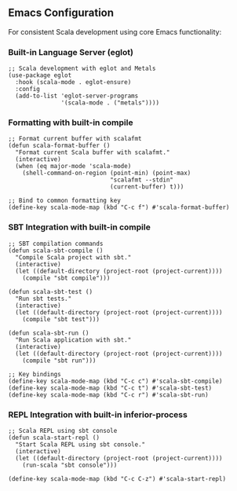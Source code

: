 ## Emacs Configuration

For consistent Scala development using core Emacs functionality:

### Built-in Language Server (eglot)
```elisp
;; Scala development with eglot and Metals
(use-package eglot
  :hook (scala-mode . eglot-ensure)
  :config
  (add-to-list 'eglot-server-programs 
               '(scala-mode . ("metals"))))
```

### Formatting with built-in compile
```elisp
;; Format current buffer with scalafmt
(defun scala-format-buffer ()
  "Format current Scala buffer with scalafmt."
  (interactive)
  (when (eq major-mode 'scala-mode)
    (shell-command-on-region (point-min) (point-max) 
                             "scalafmt --stdin" 
                             (current-buffer) t)))

;; Bind to common formatting key
(define-key scala-mode-map (kbd "C-c f") #'scala-format-buffer)
```

### SBT Integration with built-in compile
```elisp
;; SBT compilation commands
(defun scala-sbt-compile ()
  "Compile Scala project with sbt."
  (interactive)
  (let ((default-directory (project-root (project-current))))
    (compile "sbt compile")))

(defun scala-sbt-test ()
  "Run sbt tests."
  (interactive)
  (let ((default-directory (project-root (project-current))))
    (compile "sbt test")))

(defun scala-sbt-run ()
  "Run Scala application with sbt."
  (interactive)
  (let ((default-directory (project-root (project-current))))
    (compile "sbt run")))

;; Key bindings
(define-key scala-mode-map (kbd "C-c c") #'scala-sbt-compile)
(define-key scala-mode-map (kbd "C-c t") #'scala-sbt-test)
(define-key scala-mode-map (kbd "C-c r") #'scala-sbt-run)
```

### REPL Integration with built-in inferior-process
```elisp
;; Scala REPL using sbt console
(defun scala-start-repl ()
  "Start Scala REPL using sbt console."
  (interactive)
  (let ((default-directory (project-root (project-current))))
    (run-scala "sbt console")))

(define-key scala-mode-map (kbd "C-c C-z") #'scala-start-repl)
